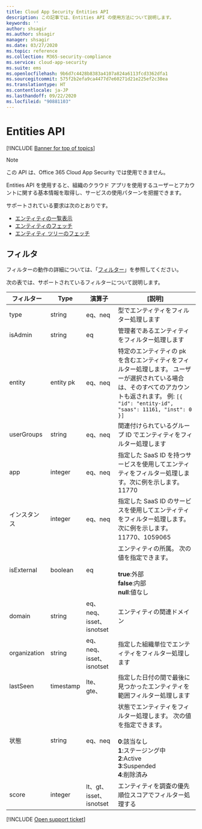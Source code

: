 ```yaml
---
title: Cloud App Security Entities API
description: この記事では、Entities API の使用方法について説明します。
keywords: ''
author: shsagir
ms.author: shsagir
manager: shsagir
ms.date: 03/27/2020
ms.topic: reference
ms.collection: M365-security-compliance
ms.service: cloud-app-security
ms.suite: ems
ms.openlocfilehash: 9b6d7c4428b8383a4107a824a6113fcd3362dfa1
ms.sourcegitcommit: 575f2b2efa9ca4477d7e60271d21e225ef2c38ea
ms.translationtype: HT
ms.contentlocale: ja-JP
ms.lasthandoff: 09/22/2020
ms.locfileid: "90881103"
---
```

# <a name="entities-api"></a>Entities API

[!INCLUDE [Banner for top of topics](includes/banner.md)]

> [!NOTE]
> この API は、Office 365 Cloud App Security では使用できません。

Entities API を使用すると、組織のクラウド アプリを使用するユーザーとアカウントに関する基本情報を取得し、サービスの使用パターンを把握できます。

サポートされている要求は次のとおりです。

- [エンティティの一覧表示](api-entities-list.md)
- [エンティティのフェッチ](api-entities-fetch.md)
- [エンティティ ツリーのフェッチ](api-entities-fetch-tree.md)

## <a name="filters"></a>フィルタ

フィルターの動作の詳細については、「[フィルター](api-introduction.md#filters)」を参照してください。

次の表では、サポートされているフィルターについて説明します。

| フィルター | Type | 演算子 | [説明] |
| --- | --- | --- | --- |
| type| string | eq、neq | 型でエンティティをフィルター処理します |
| isAdmin | string | eq | 管理者であるエンティティをフィルター処理します |
| entity | entity pk | eq、neq | 特定のエンティティの pk を含むエンティティをフィルター処理します。 ユーザーが選択されている場合は、そのすべてのアカウントも返されます。 例: `[{ "id": "entity-id", "saas": 11161, "inst": 0 }]` |
| userGroups |string | eq、neq | 関連付けられているグループ ID でエンティティをフィルター処理します |
| app | integer | eq、neq | 指定した SaaS ID を持つサービスを使用してエンティティをフィルター処理します。次に例を示します。11770 |
| インスタンス | integer | eq、neq | 指定した SaaS ID のサービスを使用してエンティティをフィルター処理します。次に例を示します。11770、1059065 |
| isExternal | boolean | eq | エンティティの所属。 次の値を指定できます。<br /><br />**true**:外部<br />**false**:内部<br />**null**:値なし |
| domain | string | eq、neq、isset、isnotset | エンティティの関連ドメイン |
| organization | string | eq、neq、isset、isnotset | 指定した組織単位でエンティティをフィルター処理します |
| lastSeen | timestamp | lte、gte、 | 指定した日付の間で最後に見つかったエンティティを範囲フィルター処理します |
| 状態 | string | eq、neq | 状態でエンティティをフィルター処理します。 次の値を指定できます。<br /><br />**0**:該当なし<br />**1**:ステージング中<br />**2**:Active<br />**3**:Suspended<br />**4**:削除済み |
| score | integer | lt、gt、isset、isnotset | エンティティを調査の優先順位スコアでフィルター処理する |

[!INCLUDE [Open support ticket](includes/support.md)]
